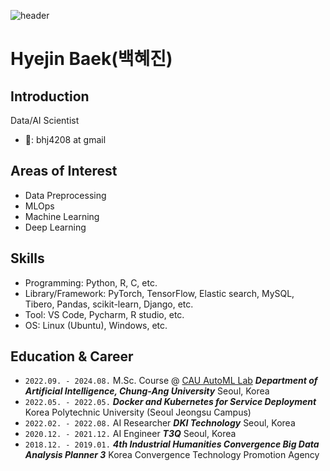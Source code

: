 ![header](https://capsule-render.vercel.app/api?type=rect&color=gradient&customColorList=0,2,2,5,30&section=header&height=200&text=Hyejin%20Baek&animation=fadeIn)
<p align="center">

# Hyejin Baek(백혜진)

## Introduction

Data/AI Scientist

-  📧: bhj4208 at gmail

## Areas of Interest

- Data Preprocessing
- MLOps
- Machine Learning
- Deep Learning
  
## Skills

- Programming: Python, R, C, etc.
- Library/Framework: PyTorch, TensorFlow, Elastic search, MySQL, Tibero, Pandas, scikit-learn, Django, etc.
- Tool: VS Code, Pycharm, R studio, etc.
- OS: Linux (Ubuntu), Windows, etc.

## Education & Career

- `2022.09. - 2024.08.`
M.Sc. Course @ [CAU AutoML Lab](http://ml.cau.ac.kr/)
***Department of Artificial Intelligence, Chung-Ang University***
Seoul, Korea 
- `2022.05. - 2022.05.`
***Docker and Kubernetes for Service Deployment***
Korea Polytechnic University (Seoul Jeongsu Campus)
- `2022.02. - 2022.08.`
AI Researcher
***DKI Technology***
Seoul, Korea
- `2020.12. - 2021.12.`
AI Engineer
***T3Q***
Seoul, Korea
- `2018.12. - 2019.01.`
***4th Industrial Humanities Convergence Big Data Analysis Planner 3***
Korea Convergence Technology Promotion Agency

